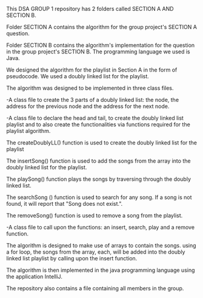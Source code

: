 This DSA GROUP 1  repository has 2 folders called SECTION A AND SECTION B.

Folder SECTION A contains the algorithm for the group project's SECTION A question.

Folder SECTION B contains the algorithm's implementation for the question in the group project's SECTION B. The programming language we used is Java.

We designed the algorithm for the playlist in Section A in the form of pseudocode. We used a doubly linked list for the playlist.

The algorithm was designed to be implemented in three class files.

-A class file to create the 3 parts of a doubly linked list: the node, the address for the previous node and the address for the next node.

-A class file to declare the head and tail, to create the doubly linked list playlist and to also create the functionalities via functions required for the playlist algorithm.

  The createDoublyLL() function is used to create the doubly linked list for the playlist
  
  The insertSong() function is used to add the songs from the array into the doubly linked list for the playlist.
  
  The playSong() function plays the songs by traversing through the doubly linked list.
  
  The searchSong () function is used to search for any song. If a song is not found, it will report that "Song does not exist.".
  
  The removeSong() function is used to remove a song from the playlist.

-A class file to call upon the functions: an insert, search, play and a remove function.

  The algorithm is designed to make use of arrays to contain the songs. using a for loop, the songs from the array, each, will be added into the doubly linked list playlist by calling upon the insert function.

The algorithm is then implemented in the java programming language using the application IntelliJ.

The repository also contains a file containing all members in the group.
